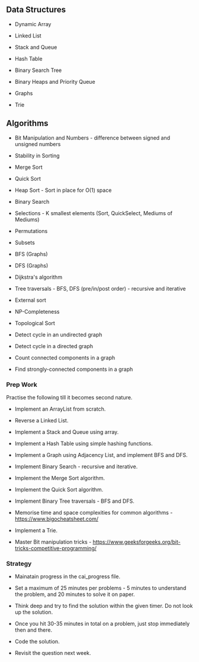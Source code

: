 ## Data Structures

  * Dynamic Array

  * Linked List

  * Stack and Queue

  * Hash Table

  * Binary Search Tree

  * Binary Heaps and Priority Queue

  * Graphs

  * Trie


## Algorithms

  * Bit Manipulation and Numbers - difference between signed and unsigned numbers

  * Stability in Sorting

  * Merge Sort

  * Quick Sort

  * Heap Sort - Sort in place for O(1) space

  * Binary Search

  * Selections - K smallest elements (Sort, QuickSelect, Mediums of Mediums)

  * Permutations

  * Subsets

  * BFS (Graphs)

  * DFS (Graphs)

  * Dijkstra's algorithm

  * Tree traversals - BFS, DFS (pre/in/post order) - recursive and iterative

  * External sort

  * NP-Completeness

  * Topological Sort

  * Detect cycle in an undirected graph

  * Detect cycle in a directed graph

  * Count connected components in a graph

  * Find strongly-connected components in a graph


### Prep Work

Practise the following till it becomes second nature.

  * Implement an ArrayList from scratch.
  
  * Reverse a Linked List.

  * Implement a Stack and Queue using array.

  * Implement a Hash Table using simple hashing functions.

  * Implement a Graph using Adjacency List, and implement BFS and DFS.

  * Implement Binary Search - recursive and iterative.

  * Implement the Merge Sort algorithm.

  * Implement the Quick Sort algorithm.

  * Implement Binary Tree traversals - BFS and DFS.

  * Memorise time and space complexities for common algorithms - https://www.bigocheatsheet.com/

  * Implement a Trie.

  * Master Bit manipulation tricks - https://www.geeksforgeeks.org/bit-tricks-competitive-programming/


### Strategy

  * Mainatain progress in the cai_progress file.

  * Set a maximum of 25 minutes per problems - 5 minutes to understand the problem, and 20 minutes to solve it on paper.

  * Think deep and try to find the solution within the given timer. Do not look up the solution.

  * Once you hit 30-35 minutes in total on a problem, just stop immediately then and there.

  * Code the solution.

  * Revisit the question next week.
